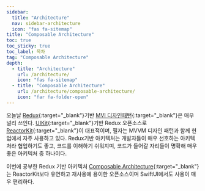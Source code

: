 ```yaml
---
sidebar:
  title: "Architecture"
  nav: sidebar-architecture
  icon: "fas fa-sitemap"
title: "Composable Architecture"
toc: true
toc_sticky: true
toc_label: 목차
tag: "Composable Architecture"
depth:
  - title: "Architecture"
    url: /architecture/
    icon: "fas fa-sitemap"
  - title: "Composable Architecture"
    url: /architecture/composable-architecture/
    icon: "far fa-folder-open"
---
```

오늘날 [<i class="fas fa-link"></i>Redux](https://github.com/reduxjs/redux){:target="_blank"}기반 [<i class="fas fa-link"></i>MVI 디자인패턴](https://amsterdamstandard.com/en/post/modern-android-architecture-with-mvi-design-pattern){:target="_blank"}은 매우 널리 쓰인다. [<i class="fas fa-link"></i> UIKit](https://developer.apple.com/documentation/uikit){:target="_blank"}기반 Redux 오픈소스로 [<i class="fas fa-link"></i> ReactorKit](https://github.com/ReactorKit/ReactorKit){:target="_blank"}이 대표적이며, 필자는 MVVM 디자인 패턴과 함께 현업에서 자주 사용하고 있다. Redux기반 아키텍처는 개발자들이 매우 선호하는 아키텍처라 협업하기도 좋고, 코드를 이해하기 쉬워지며, 코드가 들어갈 자리들이 명확해 매우 좋은 아키텍처 중 하나이다.  

이번에 공부한 Redux 기반 아키텍처 [<i class="fas fa-link"></i> Composable Architecture](https://github.com/pointfreeco/swift-composable-architecture){:target="_blank"}는 ReactorKit보다 유연하고 재사용에 용이한 오픈소스이며 SwiftUI에서도 사용이 매우 편리하다.


